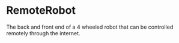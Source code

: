 # RemoteRobot

The back and front end of a 4 wheeled robot that can be controlled remotely through the internet.